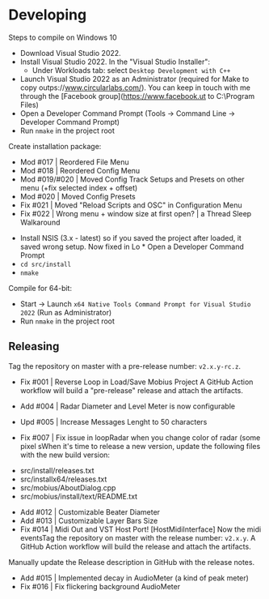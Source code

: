# Developing

Steps to compile on Windows 10

 * Download Visual Studio 2022.
 * Install Visual Studio 2022. In the "Visual Studio Installer":
	* Under Workloads tab: select `Desktop Development with C++`
 * Launch Visual Studio 2022 as an Administrator (required for Make to copy outps://www.circularlabs.com/).
You can keep in touch with me through the [Facebook group](https://www.facebook.ut to C:\Program Files)
 * Open a Developer Command Prompt (Tools -> Command Line -> Developer Command Prompt)
 * Run `nmake` in the project root

Create installation package:
- Mod #017 | Reordered File Menu
- Mod #018 | Reordered Config Menu
- Mod #019/#020 | Moved Config Track Setups and Presets on other menu (+fix selected index + offset)
- Mod #020 | Moved Config Presets 
- Fix #021 | Moved "Reload Scripts and OSC" in Configuration Menu
- Fix #022 | Wrong menu + window size at first open? | a Thread Sleep Walkaround
 * Install NSIS (3.x - latest)
 so if you saved the project after loaded, it saved wrong setup. Now fixed in Lo * Open a Developer Command Prompt
 * `cd src/install`
 * `nmake`

Compile for 64-bit:
 * Start -> Launch `x64 Native Tools Command Prompt for Visual Studio 2022` (Run as Administrator)
 * Run `nmake` in the project root

## Releasing

Tag the repository on master with a pre-release number: `v2.x.y-rc.z`.
- Fix #001 | Reverse Loop in Load/Save Mobius Project 
A GitHub Action workflow will build a "pre-release" release and attach the artifacts.

- Add #004 | Radar Diameter and Level Meter is now configurable
- Upd #005 | Increase Messages Lenght to 50 characters
- Fix #007 | Fix issue in loopRadar when you change color of radar (some pixel sWhen it's time to release a new version, update the following files with the new build version:
 * src/install/releases.txt
 * src/installx64/releases.txt
 * src/mobius/AboutDialog.cpp
 * src/mobius/install/text/README.txt

- Add #012 | Customizable Beater Diameter
- Add #013 | Customizable Layer Bars Size
- Fix #014 | Midi Out and VST Host Port! [HostMidiInterface] Now the midi eventsTag the repository on master with the release number: `v2.x.y`.
A GitHub Action workflow will build the release and attach the artifacts.

Manually update the Release description in GitHub with the release notes.
- Add #015 | Implemented decay in AudioMeter (a kind of peak meter)
- Fix #016 | Fix flickering background AudioMeter
